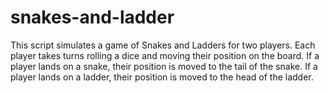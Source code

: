 # snakes-and-ladder
This script simulates a game of Snakes and Ladders for two players. Each player takes turns rolling a dice and moving their position on the board. If a player lands on a snake, their position is moved to the tail of the snake. If a player lands on a ladder, their position is moved to the head of the ladder. 
